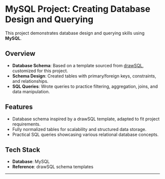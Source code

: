 # MySQL Project: Creating Database Design and Querying

This project demonstrates database design and querying skills using **MySQL**.  

## Overview
- **Database Schema**: Based on a template sourced from [drawSQL](https://drawsql.app), customized for this project.  
- **Schema Design**: Created tables with primary/foreign keys, constraints, and relationships.  
- **SQL Queries**: Wrote queries to practice filtering, aggregation, joins, and data manipulation.  

## Features
- Database schema inspired by a drawSQL template, adapted to fit project requirements.  
- Fully normalized tables for scalability and structured data storage.  
- Practical SQL queries showcasing various relational database concepts.  

## Tech Stack
- **Database**: MySQL  
- **Reference**: drawSQL schema templates
  
---

